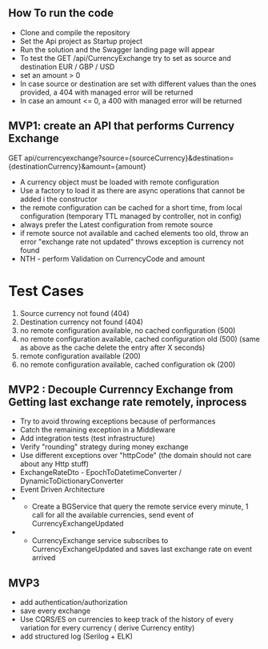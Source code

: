 ## How To run the code
* Clone and compile the repository
* Set the Api project as Startup project
* Run the solution and the Swagger landing page will appear
* To test the GET /api/CurrencyExchange try to set as source and destination EUR / GBP / USD
* set an amount > 0
* In case source or destination are set with different values than the ones provided, a 404 with  managed error will be returned
* In case an amount <= 0, a 400 with  managed error will be returned


## MVP1: create an API that performs Currency Exchange

GET api/currencyexchange?source={sourceCurrency}&destination={destinationCurrency}&amount={amount}

* A currency object must be loaded with remote configuration
*  Use a factory to load it as there are async operations that cannot be added i the constructor
*  the remote configuration can be cached for a short time, from local configuration (temporary TTL managed by controller, not in config)
*  always prefer the Latest configuration from remote source
*  if remote source not available and cached elements too old, throw an error "exchange rate not updated" throws exception is currency not found
*  NTH - perform Validation on CurrencyCode and amount 

# Test Cases
1. Source currency not found (404)
2. Destination currency not found (404)
3. no remote configuration available, no cached configuration (500)
4. no remote configuration available, cached configuration old (500) (same as above as the cache delete the entry after X seconds)
5. remote configuration available (200)
5. no remote configuration available, cached configuration ok (200)


## MVP2 : Decouple Currenncy Exchange from Getting last exchange rate remotely, inprocess
*  Try to avoid throwing exceptions because of performances
*  Catch the remaining exception in a Middleware 
*  Add integration tests (test infrastructure)
*  Verify "rounding" strategy during money exchange
*  Use different exceptions over "httpCode" (the domain should not care about any Http stuff)
*  ExchangeRateDto - EpochToDatetimeConverter / DynamicToDictionaryConverter
*  Event Driven Architecture 
*  *  Create a BGService that query the remote service every minute, 1 call for all the available currencies, send event of CurrencyExchangeUpdated
*  *  CurrencyExchange service subscribes to CurrencyExchangeUpdated and saves last exchange rate on event arrived



## MVP3
*  add authentication/authorization
*  save every exchange 
*  Use CQRS/ES on currencies to keep track of the history of every variation for every currency ( derive Currency entity)
*  add structured log (Serilog + ELK)




